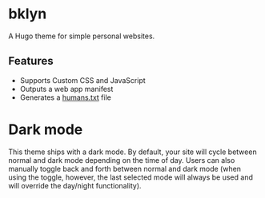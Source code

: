 # bklyn
A Hugo theme for simple personal websites.

## Features
* Supports Custom CSS and JavaScript
* Outputs a web app manifest
* Generates a [humans.txt](http://humanstxt.org/) file

# Dark mode
This theme ships with a dark mode. By default, your site will cycle between normal and dark mode depending on the time of day. Users can also manually toggle back and forth between normal and dark mode (when using the toggle, however, the last selected mode will always be used and will override the day/night functionality).
